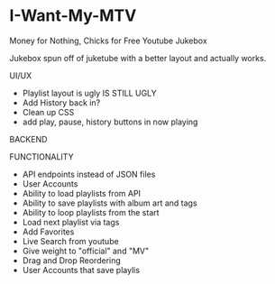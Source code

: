 # I-Want-My-MTV
Money for Nothing, Chicks for Free Youtube Jukebox

Jukebox spun off of juketube with a better layout and actually works.

UI/UX
- Playlist layout is ugly IS STILL UGLY
- Add History back in?
- Clean up CSS
- add play, pause, history buttons in now playing

BACKEND

FUNCTIONALITY
- API endpoints instead of JSON files
- User Accounts
- Ability to load playlists from API
- Ability to save playlists with album art and tags
- Ability to loop playlists from the start
- Load next playlist via tags
- Add Favorites
- Live Search from youtube
- Give weight to "official" and "MV" 
- Drag and Drop Reordering
- User Accounts that save playlis
